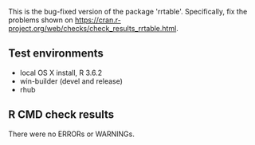 This is the bug-fixed version of the package 'rrtable'.
Specifically, fix the problems shown on
<https://cran.r-project.org/web/checks/check_results_rrtable.html>.

## Test environments
* local OS X install, R 3.6.2
* win-builder (devel and release)
* rhub

## R CMD check results
There were no ERRORs or WARNINGs.



